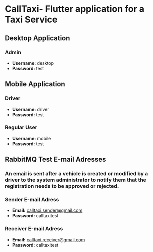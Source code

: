# CallTaxi- Flutter application for a Taxi Service

## Desktop Application

### Admin
- **Username:** desktop
- **Password:** test

## Mobile Application

### Driver
- **Username:** driver
- **Password:** test

### Regular User
- **Username:** mobile
- **Password:** test

## RabbitMQ Test E-mail Adresses

### An email is sent after a vehicle is created or modified by a driver to the system administrator to notify them that the registration needs to be approved or rejected.

### Sender E-mail Adress
- **Email:** calltaxi.sender@gmail.com
- **Password:** calltaxitest

### Receiver E-mail Adress
- **Email:** calltaxi.receiver@gmail.com
- **Password:** calltaxitest